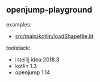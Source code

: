 ## openjump-playground

examples:

- [src/main/kotlin/loadShapefile.kt](src/main/kotlin/loadShapefile.kt)

toolstack:

- intellij idea 2018.3
- kotlin 1.3
- openjump 1.14

